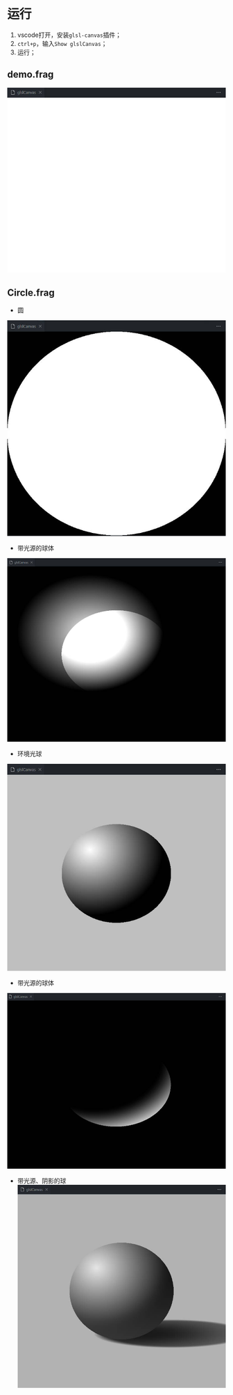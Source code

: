 # 运行

1. vscode打开，安装`glsl-canvas`插件；
2. `ctrl+p`，输入`Show glslCanvas`；
3. 运行；

## demo.frag

![demo](./image/demo.jpg)

## Circle.frag
* 圆

![Circle](./image/Circle.jpg)

* 带光源的球体

![light circle](./image/Light%20sphere.jpg)

* 环境光球

![lightCircle1](./image/Light%20sphere1.jpg)

* 带光源的球体

![lightCircle2](./image/Light%20sphere2.jpg)

* 带光源、阴影的球
![](./image/lightShadow.jpg)